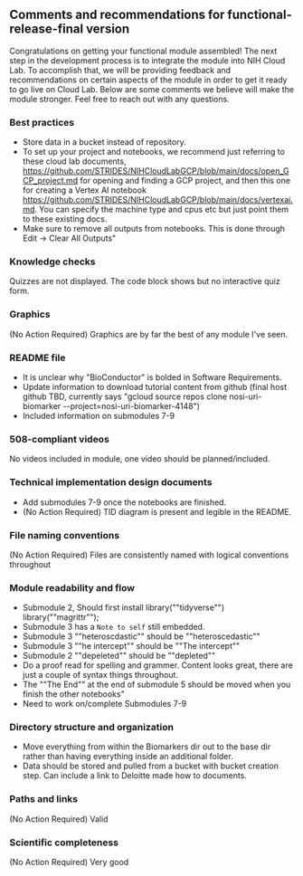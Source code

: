 ## **Comments and recommendations for functional-release-final version**

Congratulations on getting your functional module assembled! The next step in the development process is to integrate the module into NIH Cloud Lab. To accomplish that, we will be providing feedback and recommendations on certain aspects of the module in order to get it ready to go live on Cloud Lab. Below are some comments we believe will make the module stronger. Feel free to reach out with any questions.

### **Best practices**
* Store data in a bucket instead of repository. 
* To set up your project and notebooks, we recommend just referring to these cloud lab documents, https://github.com/STRIDES/NIHCloudLabGCP/blob/main/docs/open_GCP_project.md for opening  and finding a GCP project, and then this one for creating a Vertex AI notebook https://github.com/STRIDES/NIHCloudLabGCP/blob/main/docs/vertexai.md. You can specify the machine type and cpus etc but just point them to these existing docs.
* Make sure to remove all outputs from notebooks. This is done through Edit -> Clear All Outputs"
### **Knowledge checks**
Quizzes are not displayed. The code block shows but no interactive quiz form.
### **Graphics**
(No Action Required) Graphics are by far the best of any module I've seen.
### **README file**
* It is unclear why "BioConductor" is bolded in Software Requirements.
* Update information to download tutorial content from github (final host github TBD, currently says "gcloud source repos clone nosi-uri-biomarker --project=nosi-uri-biomarker-4148")
* Included information on submodules 7-9
### **508-compliant videos**
No videos included in module, one video should be planned/included.
### **Technical implementation design documents**
* Add submodules 7-9 once the notebooks are finished.
* (No Action Required) TID diagram is present and legible in the README. 
### **File naming conventions**
(No Action Required) Files are consistently named with logical conventions throughout
### **Module readability and flow**
* Submodule 2, Should first install library(""tidyverse"") library(""magrittr""); 
* Submodule 3 has a `Note to self` still embedded.
* Submodule 3 ""heteroscdastic"" should be ""heteroscedastic""
* Submodule 3 ""he intercept"" should be ""The intercept""
* Submodule 2 ""depeleted"" should be ""depleted""
* Do a proof read for spelling and grammer. Content looks great, there are just a couple of syntax things throughout.
* The ""The End"" at the end of submodule 5 should be moved when you finish the other notebooks"
* Need to work on/complete Submodules 7-9
### **Directory structure and organization**
* Move everything from within the Biomarkers dir out to the base dir rather than having everything inside an additional folder.
* Data should be stored and pulled from a bucket with bucket creation step. Can include a link to Deloitte made how to documents.
### **Paths and links**
(No Action Required) Valid
### **Scientific completeness**
(No Action Required) Very good